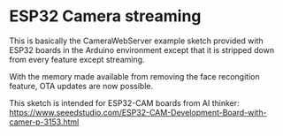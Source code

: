 # ESP32 Camera streaming

This is basically the CameraWebServer example sketch provided with ESP32 boards in the Arduino environment except that it is stripped down from every feature except streaming.

With the memory made available from removing the face recongition feature, OTA updates are now possible.

This sketch is intended for ESP32-CAM boards from AI thinker: https://www.seeedstudio.com/ESP32-CAM-Development-Board-with-camer-p-3153.html

